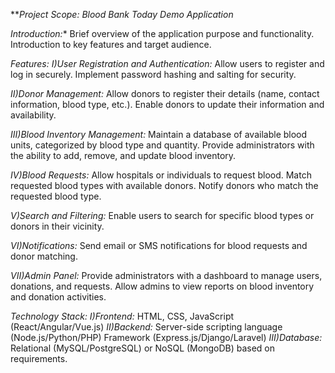 ***Project Scope: Blood Bank Today Demo Application*

*Introduction:**
Brief overview of the application purpose and functionality.
Introduction to key features and target audience.

*Features:*
*I)User Registration and Authentication:*
Allow users to register and log in securely.
Implement password hashing and salting for security.

*II)Donor Management:*
Allow donors to register their details (name, contact information, blood type, etc.).
Enable donors to update their information and availability.

*III)Blood Inventory Management:*
Maintain a database of available blood units, categorized by blood type and quantity.
Provide administrators with the ability to add, remove, and update blood inventory.

*IV)Blood Requests:*
Allow hospitals or individuals to request blood.
Match requested blood types with available donors.
Notify donors who match the requested blood type.

*V)Search and Filtering:*
Enable users to search for specific blood types or donors in their vicinity.

*VI)Notifications:*
Send email or SMS notifications for blood requests and donor matching.

*VII)Admin Panel:*
Provide administrators with a dashboard to manage users, donations, and requests.
Allow admins to view reports on blood inventory and donation activities.

*Technology Stack:*
*I)Frontend:*
HTML, CSS, JavaScript (React/Angular/Vue.js)
*II)Backend:*
Server-side scripting language (Node.js/Python/PHP)
Framework (Express.js/Django/Laravel)
*III)Database:*
Relational (MySQL/PostgreSQL) or NoSQL (MongoDB) based on requirements.
